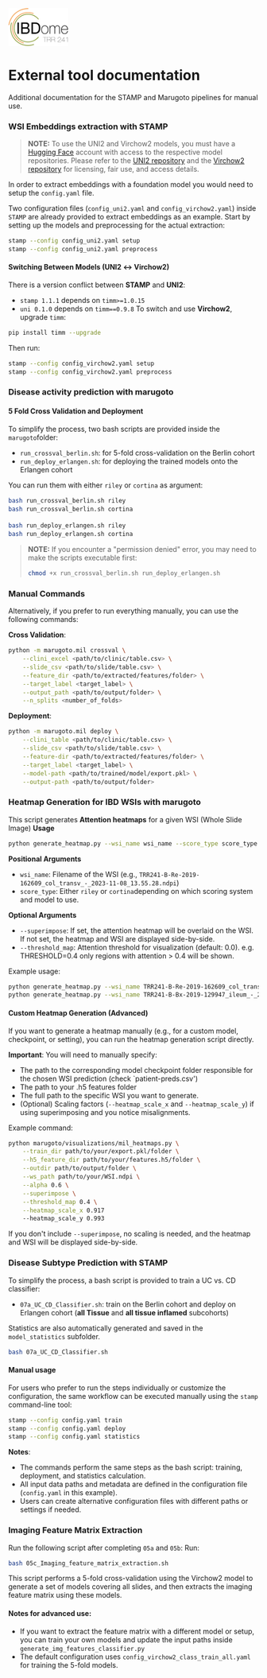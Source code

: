 <img src="IBDome_Logo.png" width="120"> 

# External tool documentation


Additional documentation for the STAMP and Marugoto pipelines for manual use.


### WSI Embeddings extraction with STAMP

>**NOTE:**
>To use the UNI2 and Virchow2 models, you must have a [Hugging Face](https://huggingface.co/) account with access to the respective model repositories. 
>Please refer to the [UNI2 repository](https://huggingface.co/MahmoodLab/UNI2-h) and the [Virchow2 repository](https://huggingface.co/paige-ai/Virchow2) for licensing, fair use, and access details.

In order to extract embeddings with a foundation model you would need to setup the `config.yaml` file.

Two configuration files (`config_uni2.yaml` and `config_virchow2.yaml`) inside `STAMP` are already provided to extract embeddings as an example.
Start by setting up the models and preprocessing for the actual extraction:
```bash
stamp --config config_uni2.yaml setup
stamp --config config_uni2.yaml preprocess
```
#### Switching Between Models (UNI2 ↔ Virchow2)
There is a version conflict between **STAMP** and **UNI2**:
 - `stamp 1.1.1` depends on `timm>=1.0.15`
 - `uni 0.1.0` depends on `timm==0.9.8`
To switch and use **Virchow2**, upgrade `timm`:
```bash
pip install timm --upgrade
```
Then run:
```bash
stamp --config config_virchow2.yaml setup
stamp --config config_virchow2.yaml preprocess
```

### Disease activity prediction with marugoto

#### 5 Fold Cross Validation and Deployment

To simplify the process, two bash scripts are provided inside the `marugoto`folder:

 - `run_crossval_berlin.sh`: for 5-fold cross-validation on the Berlin cohort
 - `run_deploy_erlangen.sh`: for deploying the trained models onto the Erlangen cohort

You can run them with either `riley` or `cortina` as argument:

```bash
bash run_crossval_berlin.sh riley
bash run_crossval_berlin.sh cortina

bash run_deploy_erlangen.sh riley
bash run_deploy_erlangen.sh cortina
```
>**NOTE:**
>If you encounter a "permission denied" error, you may need to make the scripts executable first:
> ```bash
> chmod +x run_crossval_berlin.sh run_deploy_erlangen.sh
> ```
### Manual Commands

Alternatively, if you prefer to run everything manually, you can use the following commands:

**Cross Validation**:
```bash
python -m marugoto.mil crossval \
    --clini_excel <path/to/clinic/table.csv> \
    --slide_csv <path/to/slide/table.csv> \
    --feature_dir <path/to/extracted/features/folder> \
    --target_label <target_label> \
    --output_path <path/to/output/folder> \
    --n_splits <number_of_folds>
```
**Deployment**:
```bash
python -m marugoto.mil deploy \
    --clini_table <path/to/clinic/table.csv> \
    --slide_csv <path/to/slide/table.csv> \
    --feature-dir <path/to/extracted/features/folder> \
    --target_label <target_label> \
    --model-path <path/to/trained/model/export.pkl> \
    --output-path <path/to/output/folder>
```

### Heatmap Generation for IBD WSIs with marugoto
This script generates **Attention heatmaps** for a given WSI (Whole Slide Image)
**Usage**
```bash
python generate_heatmap.py --wsi_name wsi_name --score_type score_type [--superimpose] [--threshold_map THRESHOLD]
```
**Positional Arguments**
 - `wsi_name`: Filename of the WSI (e.g., `TRR241-B-Re-2019-162609_col_transv_-_2023-11-08_13.55.28.ndpi`)
 - `score_type`: Either `riley` or `cortina`depending on which scoring system and model to use.
 
 **Optional Arguments**
 - `--superimpose`: If set, the attention heatmap will be overlaid on the WSI. If not set, the heatmap and WSI are displayed side-by-side.
 - `--threshold_map`: Attention threshold for visualization (default: 0.0). e.g. THRESHOLD=0.4 only regions with attention > 0.4 will be shown.

Example usage:
```bash
python generate_heatmap.py --wsi_name TRR241-B-Re-2019-162609_col_transv_-_2023-11-08_13.55.28.ndpi --score_type riley --superimpose --threshold_map 0.4
python generate_heatmap.py --wsi_name TRR241-B-Bx-2019-129947_ileum_-_2023-11-06_10.26.13.ndpi --score_type cortina
```
#### Custom Heatmap Generation (Advanced)
If you want to generate a heatmap manually (e.g., for a custom model, checkpoint, or setting), you can run the heatmap generation script directly.

**Important**:
You will need to manually specify:
 - The path to the corresponding model checkpoint folder responsible for the chosen WSI prediction (check `patient-preds.csv')
 - The path to your .h5 features folder
 - The full path to the specific WSI you want to generate.
 - (Optional) Scaling factors (`--heatmap_scale_x` and `--heatmap_scale_y`) if using superimposing and you notice misalignments.

Example command:
```bash
python marugoto/visualizations/mil_heatmaps.py \
    --train_dir path/to/your/export.pkl/folder \
    --h5_feature_dir path/to/your/features.h5/folder \
    --outdir path/to/output/folder \
    --ws_path path/to/your/WSI.ndpi \
    --alpha 0.6 \
    --superimpose \
    --threshold_map 0.4 \
    --heatmap_scale_x 0.917 
    --heatmap_scale_y 0.993
```
If you don't include `--superimpose`, no scaling is needed, and the heatmap and WSI will be displayed side-by-side.

### Disease Subtype Prediction with STAMP

To simplify the process, a bash script is provided to train a UC vs. CD classifier:

 - `07a_UC_CD_Classifier.sh`: train on the Berlin cohort and deploy on Erlangen cohort (**all Tissue** and **all tissue inflamed** subcohorts)

Statistics are also automatically generated and saved in the `model_statistics` subfolder.

```bash
bash 07a_UC_CD_Classifier.sh
```

#### Manual usage

For users who prefer to run the steps individually or customize the configuration, the same workflow can be executed manually using the `stamp` command-line tool:
```bash
stamp --config config.yaml train
stamp --config config.yaml deploy
stamp --config config.yaml statistics
```
**Notes**:
 - The commands perform the same steps as the bash script: training, deployment, and statistics calculation.
 - All input data paths and metadata are defined in the configuration file (`config.yaml` in this example). 
 - Users can create alternative configuration files with different paths or settings if needed.


### Imaging Feature Matrix Extraction
Run the following script after completing `05a` and `05b`:
Run:

```bash
bash 05c_Imaging_feature_matrix_extraction.sh
```
This script performs a 5-fold cross-validation using the Virchow2 model to generate a set of models covering all slides, and then extracts the imaging feature matrix using these models.
#### Notes for advanced use:
 - If you want to extract the feature matrix with a different model or setup, you can train your own models and update the input paths inside `generate_img_features_classifier.py`
 - The default configuration uses `config_virchow2_class_train_all.yaml` for training the 5-fold models.
